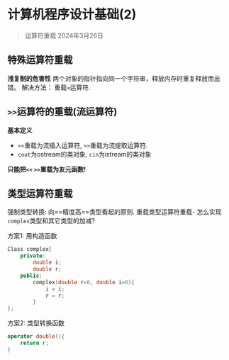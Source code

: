 # 计算机程序设计基础(2)
> 运算符重载
2024年3月26日

## 特殊运算符重载
**浅复制的危害性** 两个对象的指针指向同一个字符串，释放内存时重复释放而出错。
解决方法： 重载`=`运算符.
## `>>`运算符的重载(流运算符)
**基本定义**
- `<<`重载为流插入运算符, `>>`重载为流提取运算符.
- `cout`为ostream的类对象, `cin`为istream的类对象

**只能把`<<` `>>`重载为友元函数!**

## 类型运算符重载
强制类型转换: 向==精度高==类型看起的原则.
重载类型运算符重载- 怎么实现`complex`类型和其它类型的加减?

方案1: 用构造函数
```C++
Class complex{
    private:
        double i;
        double r;
    public:
        complex(double r=0, double i=0){
            i = i;
            r = r;
        }
};

```
方案2: 类型转换函数
```C++
operator double(){
    return r;
}
```